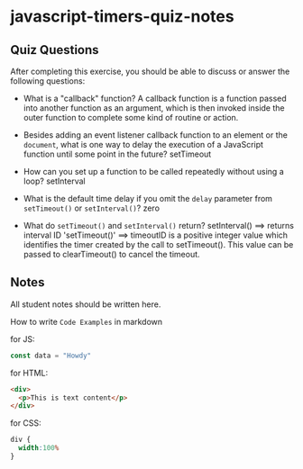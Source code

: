 # javascript-timers-quiz-notes

## Quiz Questions

After completing this exercise, you should be able to discuss or answer the following questions:

- What is a "callback" function?
A callback function is a function passed into another function as an argument, which is then invoked inside the outer function to complete some kind of routine or action.
- Besides adding an event listener callback function to an element or the `document`, what is one way to delay the execution of a JavaScript function until some point in the future?
setTimeout

- How can you set up a function to be called repeatedly without using a loop?
setInterval
- What is the default time delay if you omit the `delay` parameter from `setTimeout()` or `setInterval()`?
zero
- What do `setTimeout()` and `setInterval()` return?
setInterval() ==> returns interval ID
 'setTimeout()' ==> timeoutID is a positive integer value which identifies the timer created by the call to setTimeout(). This value can be passed to clearTimeout() to cancel the timeout.


## Notes

All student notes should be written here.


How to write `Code Examples` in markdown

for JS:
```javascript
const data = "Howdy"
```

for HTML:
```html
<div>
  <p>This is text content</p>
</div>
```

for CSS:
```css
div {
  width:100%
}
```
